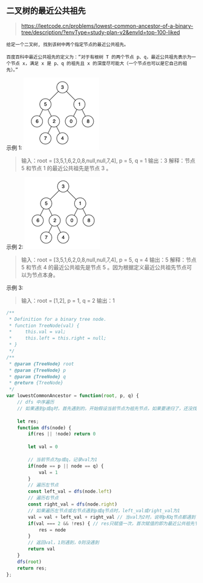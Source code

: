 ## 二叉树的最近公共祖先
> https://leetcode.cn/problems/lowest-common-ancestor-of-a-binary-tree/description/?envType=study-plan-v2&envId=top-100-liked

```
给定一个二叉树, 找到该树中两个指定节点的最近公共祖先。

百度百科中最近公共祖先的定义为：“对于有根树 T 的两个节点 p、q，最近公共祖先表示为一个节点 x，满足 x 是 p、q 的祖先且 x 的深度尽可能大（一个节点也可以是它自己的祖先）。”
```

示例 1:
![alt text](image-6.png)
> 输入：root = [3,5,1,6,2,0,8,null,null,7,4], p = 5, q = 1
输出：3
解释：节点 5 和节点 1 的最近公共祖先是节点 3 。

示例 2:
![alt text](image-7.png)
> 输入：root = [3,5,1,6,2,0,8,null,null,7,4], p = 5, q = 4
输出：5
解释：节点 5 和节点 4 的最近公共祖先是节点 5 。因为根据定义最近公共祖先节点可以为节点本身。

示例 3:
> 输入：root = [1,2], p = 1, q = 2
输出：1


```javascript
/**
 * Definition for a binary tree node.
 * function TreeNode(val) {
 *     this.val = val;
 *     this.left = this.right = null;
 * }
 */
/**
 * @param {TreeNode} root
 * @param {TreeNode} p
 * @param {TreeNode} q
 * @return {TreeNode}
 */
var lowestCommonAncestor = function(root, p, q) {
    // dfs 中序遍历 
    // 如果遇到p或q时，首先遇到的，开始假设当前节点为祖先节点，如果要递归了，还没找到另外一个节点，则回退祖先节点为当前假设祖先节点的父节点

    let res;
    function dfs(node) {
        if(res || !node) return 0

        let val = 0

        // 当前节点为p或q，记录val为1
        if(node == p || node == q) {
            val = 1
        }
        // 遍历左节点
        const left_val = dfs(node.left)
        // 遍历右节点
        const right_val = dfs(node.right)
        // 如果遍历左节点或右节点遇到p或q节点时，left_val或right_val为1
        val = val + left_val + right_val // 当val为2时，说明p和q节点都遇到了，此时首次遇到val为2的节点即未公共祖先节点
        if(val === 2 && !res) { // res只赋值一次，首次赋值的即为最近公共祖先节点
            res = node
        }
        // 返回val，1则遇到，0则没遇到
        return val
    }
    dfs(root)
    return res;
};
```
